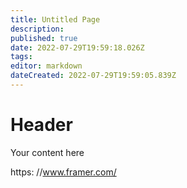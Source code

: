 ```yaml
---
title: Untitled Page
description: 
published: true
date: 2022-07-29T19:59:18.026Z
tags: 
editor: markdown
dateCreated: 2022-07-29T19:59:05.839Z
---
```


# Header
Your content here

https: //www.framer.com/
